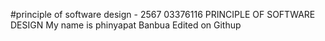 #principle of software design - 2567
03376116 PRINCIPLE OF SOFTWARE DESIGN
My name is phinyapat Banbua
Edited on Githup
